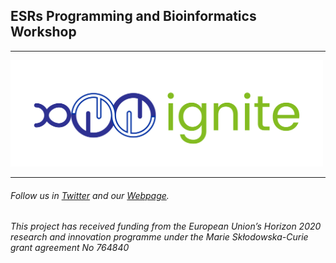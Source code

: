 
## ESRs Programming and Bioinformatics Workshop 
---

<img src="https://github.com/itn-ignite/ESRs-Programming-and-Bioinformatics-Workshop/blob/master/docs/ignite.jpg" alt="ignite" width=500/>

---

###### Follow us in [Twitter](https://twitter.com/itn_ignite) and our [Webpage](http://www.itn-ignite.eu/). 

###### This project has received funding from the European Union’s Horizon 2020 research and innovation programme under the Marie Skłodowska-Curie grant agreement No 764840

